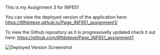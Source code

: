 This is my Assignment 3 for INF651

You can view the deployed version of the application here: https://6ftdotexe.github.io/Page_INF651_assignment1/

To view the Github repository as it is progressivelly updated check it out here: https://github.com/6ftdotexe/Page_INF651_assignment1

![Deployed Version Screenshot](./assets/Screenshot.PNG)
